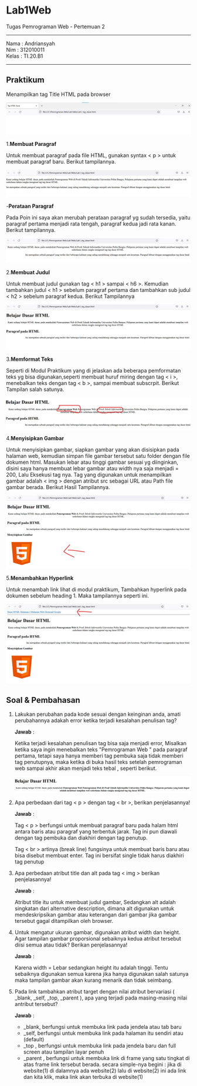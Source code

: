 # Lab1Web

Tugas Pemrograman Web - Pertemuan 2

<hr>

Nama : Andriansyah <br>
Nim : 312010011 <br>
Kelas : TI.20.B1

<hr>

## Praktikum

Menampilkan tag Title HTML pada browser

![Gambar Title tag HTML Dasar](Picture/TagHTML.jpg)

1.**Membuat Paragraf**

Untuk membuat paragraf pada file HTML, gunakan syntax < p > untuk membuat paragraf baru. Berikut tampilannya.

![Membuat Paragraf Baru](Picture/Paragraf1.jpg)

-**Perataan Paragraf**

Pada Poin ini saya akan merubah perataan paragraf yg sudah tersedia, yaitu paragraf pertama menjadi rata tengah, paragraf kedua jadi rata kanan. Berikut tampilannya.

![Merubah Letak Paragraf](Picture/PerataanParagraf.jpg)

2.**Membuat Judul**

Untuk membuat judul gunakan tag < h1 > sampai < h6 >. Kemudian tambahkan judul < h1 > sebelum paragraf pertama dan tambahkan sub judul < h2 > sebelum paragraf kedua. Berikut Tampilannya

![Menambah Judul](Picture/MenambahkanJudul.jpg)

3.**Memformat Teks**

Seperti di Modul Praktikum yang di jelaskan ada beberapa pemformatan teks yg bisa digunakan,seperti membuat huruf miring dengan tag < i >, menebalkan teks dengan tag < b >, sampai membuat subscrpit. Berikut Tampilan salah satunya.

![Memformat Teks](Picture/FormatTeks.jpg)

4.**Menyisipkan Gambar**

Untuk menyisipkan gambar, siapkan gambar yang akan disisipkan pada halaman web, kemudian simpan file gambar tersebut satu folder dengan file dokumen html. Masukan lebar atau tinggi gambar sesuai yg diinginkan, disini saya hanya membuat lebar gambar atau width nya saja menjadi = 200, Lalu Eksekusi tag nya. Tag yang digunakan untuk menampilkan gambar adalah < img > dengan atribut src sebagai URL atau Path file gambar berada. Berikut Hasil Tampilannya.

![Menyisipkan Gambar](Picture/MenyisipkanGambar.jpg)

5.**Menambahkan Hyperlink**

Untuk menambah link lihat di modul praktikum, Tambahkan hyperlink pada dokumen sebelum heading 1. Maka tampilannya seperti ini.

![Menambah Link](Picture/MenambahLink.jpg)

## Soal & Pembahasan

1.  Lakukan perubahan pada kode sesuai dengan keinginan anda, amati perubahannya adakah
    error ketika terjadi kesalahan penulisan tag?

    **Jawab** :

    Ketika terjadi kesalahan penulisan tag bisa saja menjadi error, Misalkan ketika saya ingin menebalkan teks "Pemrograman Web " pada paragraf pertama, tetapi saya hanya memberi tag pembuka saja tidak memberi tag penutupnya, maka ketika di buka hasil teks setelah pemrograman web sampai akhir akan menjadi teks tebal , seperti berikut.

    ![Error](Picture/KesalahanTag.jpg)

2.  Apa perbedaan dari tag < p > dengan tag < br >, berikan penjelasannya!

    **Jawab** :

    Tag < p > berfungsi untuk membuat paragraf baru pada halam html antara baris atau paragraf yang terbentuk jarak. Tag ini pun diawali dengan tag pembuka dan diakhiri dengan tag penutup.

    Tag < br > artinya (break line) fungsinya untuk membuat baris baru atau bisa disebut membuat enter. Tag ini bersifat single tidak harus diakhiri tag penutup

3.  Apa perbedaan atribut title dan alt pada tag
    < img > berikan penjelasannya!

    **Jawab** :

    Atribut title itu untuk membuat judul gambar, Sedangkan alt adalah singkatan dari alternative description, dimana alt digunakan untuk mendeskripsikan gambar atau keterangan dari gambar jika gambar tersebut gagal ditampilkan oleh browser.

4.  Untuk mengatur ukuran gambar, digunakan atribut width dan height. Agar tampilan gambar
    proporsional sebaiknya kedua atribut tersebut diisi semua atau tidak? Berikan penjelasannya!

    **Jawab** :

    Karena width = Lebar sedangkan height itu adalah tinggi. Tentu sebaiknya digunakan semua karena jika hanya digunakan salah satunya maka tampilan gambar akan kurang menarik dan tidak seimbang.

5.  Pada link tambahkan atribut target dengan nilai atribut bervariasi ( \_blank, \_self, \_top,
    \_parent ), apa yang terjadi pada masing-masing nilai antribut tersebut?

    **Jawab** :

    - \_blank, berfungsi untuk membuka link pada jendela atau tab baru
    - \_self, berfungsi untuk membuka link pada halaman itu sendiri atau (default)
    - \_top , berfungsi untuk membuka link pada jendela baru dan full screen atau tampilan layar penuh
    - \_parent , berfungsi untuk membuka link di frame yang satu tingkat di atas frame link tersebut berada.
      secara simple-nya begini :
      jika di website(1) di dalamnya ada website(2) lalu di website(2) ini ada link dan kita klik, maka link akan terbuka di website(1)

